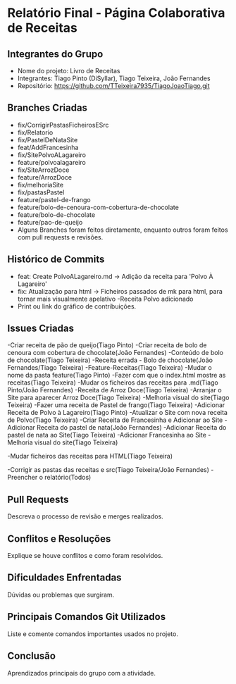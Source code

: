 # Relatório Final - Página Colaborativa de Receitas

## Integrantes do Grupo

* Nome do projeto: Livro de Receitas
* Integrantes: Tiago Pinto (DiSyllar), Tiago Teixeira, João Fernandes
* Repositório: https://github.com/TTeixeira7935/TiagoJoaoTiago.git

## Branches Criadas

* fix/CorrigirPastasFicheirosESrc
* fix/Relatorio
* fix/PastelDeNataSite
* feat/AddFrancesinha
* fix/SitePolvoALagareiro
* feature/polvoalagareiro
* fix/SiteArrozDoce
* feature/ArrozDoce
* fix/melhoriaSite
* fix/pastasPastel
* feature/pastel-de-frango
* feature/bolo-de-cenoura-com-cobertura-de-chocolate
* feature/bolo-de-chocolate
* feature/pao-de-queijo
* Alguns Branches foram feitos diretamente, enquanto outros foram feitos com pull requests e revisões.

## Histórico de Commits

* feat: Create PolvoALagareiro.md -> Adição da receita para 'Polvo À Lagareiro'
* fix: Atualização para html -> Ficheiros passados de mk para html, para tornar mais visualmente apelativo -Receita Polvo adicionado
* Print ou link do gráfico de contribuições.

## Issues Criadas

-Criar receita de pão de queijo(Tiago Pinto)
-Criar receita de bolo de cenoura com cobertura de chocolate(João Fernandes)
-Conteúdo de bolo de chocolate(Tiago Teixeira)
-Receita errada - Bolo de chocolate(João Fernandes/Tiago Teixeira)
-Feature-Receitas(Tiago Teixeira)
-Mudar o nome da pasta feature(Tiago Pinto)
-Fazer com que o index.html mostre as receitas(Tiago Teixeira)
-Mudar os ficheiros das receitas para .md(Tiago Pinto/João Fernandes)
-Receita de Arroz Doce(Tiago Teixeira)
-Arranjar o Site para aparecer Arroz Doce(Tiago Teixeira)
-Melhoria visual do site(Tiago Teixeira)
-Fazer uma receita de Pastel de frango(Tiago Teixeira)
-Adicionar Receita de Polvo à Lagareiro(Tiago Pinto)
-Atualizar o Site com nova receita de Polvo(Tiago Teixeira)
-Criar Receita de Francesinha e Adicionar ao Site
-Adicionar Receita do pastel de nata(João Fernandes)
-Adicionar Receita do pastel de nata ao Site(Tiago Teixeira)
-Adicionar Francesinha ao Site
-Melhoria visual do site(Tiago Teixeira)

-Mudar ficheiros das receitas para HTML(Tiago Teixeira)

-Corrigir as pastas das receitas e src(Tiago Teixeira/João Fernandes)
-Preencher o relatório(Todos)

## Pull Requests

Descreva o processo de revisão e merges realizados.

## Conflitos e Resoluções

Explique se houve conflitos e como foram resolvidos.

## Dificuldades Enfrentadas

Dúvidas ou problemas que surgiram.

## Principais Comandos Git Utilizados

Liste e comente comandos importantes usados no projeto.

## Conclusão

Aprendizados principais do grupo com a atividade.

